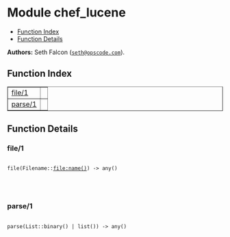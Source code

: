 

# Module chef_lucene #
* [Function Index](#index)
* [Function Details](#functions)

__Authors:__ Seth Falcon ([`seth@opscode.com`](mailto:seth@opscode.com)).
<a name="index"></a>

## Function Index ##


<table width="100%" border="1" cellspacing="0" cellpadding="2" summary="function index"><tr><td valign="top"><a href="#file-1">file/1</a></td><td></td></tr><tr><td valign="top"><a href="#parse-1">parse/1</a></td><td></td></tr></table>


<a name="functions"></a>

## Function Details ##

<a name="file-1"></a>

### file/1 ###


<pre><code>
file(Filename::<a href="file.md#type-name">file:name()</a>) -&gt; any()
</code></pre>

<br></br>



<a name="parse-1"></a>

### parse/1 ###


<pre><code>
parse(List::binary() | list()) -&gt; any()
</code></pre>

<br></br>



